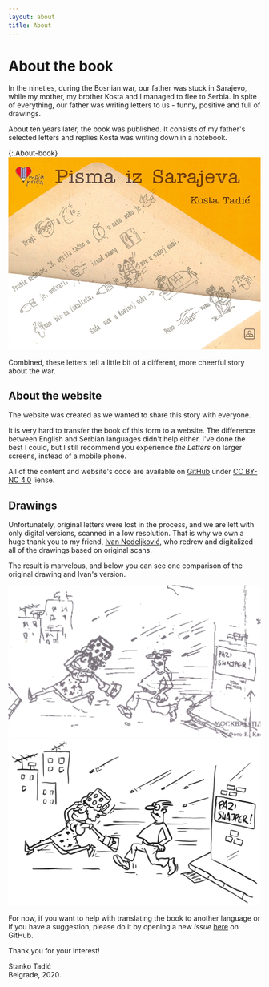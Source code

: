 ```yaml
---
layout: about
title: About
---
```


# About the book

In the nineties, during the Bosnian war, our father was stuck in Sarajevo, while my mother, my brother Kosta and I managed to flee to Serbia. In spite of everything, our father was writing letters to us - funny, positive and full of drawings.

About ten years later, the book was published. It consists of my father's selected letters and replies Kosta was writing down in a notebook.

{:.About-book}
![Book, published in 2005.](/public/img/korice.jpg)

Combined, these letters tell a little bit of a different, more cheerful story about the war.

## About the website

The website was created as we wanted to share this story with everyone.

It is very hard to transfer the book of this form to a website. The difference between English and Serbian languages didn't help either. I've done the best I could, but I still recommend you experience *the Letters* on larger screens, instead of a mobile phone.

All of the content and website's code are available on [GitHub](https://github.com/Stanko/letters-from-sarajevo) under [CC BY-NC 4.0](https://creativecommons.org/licenses/by-nc/4.0/) liense.

## Drawings

Unfortunately, original letters were lost in the process, and we are left with only digital versions, scanned in a low resolution. That is why we own a huge thank you to my friend, [Ivan Nedeljković](https://www.instagram.com/sun_day_sign/), who redrew and digitalized all of the drawings based on original scans.

The result is marvelous, and below you can see one comparison of the original drawing and Ivan's version.
<div class="About-drawings">
  <div class="About-drawing">
    <img src="/public/img/scan.jpg" alt="Original drawing, scanned in a low resolution" />
  </div>
  <div class="About-drawing">
    <img src="/public/img/letter-01/03.png" alt="The same drawing, redrawn by Ican" />
  </div>  
</div>

For now, if you want to help with translating the book to another language or if you have a suggestion, please do it by opening a new *Issue* <a href="https://github.com/Stanko/letters-from-sarajevo/issues">here</a> on GitHub.

Thank you for your interest!

<div class="About-signature">
  Stanko Tadić<br/>
  Belgrade, 2020.
</div>
